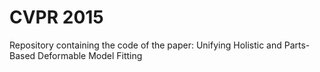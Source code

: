 CVPR 2015
=============

Repository containing the code of the paper: Unifying Holistic and 
Parts-Based Deformable Model Fitting